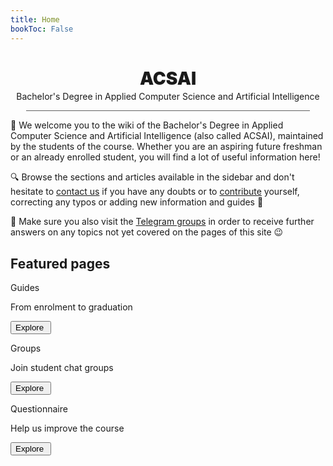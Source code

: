 ```yaml
---
title: Home
bookToc: False
---
```


<h1 align="center" class="title_grad" id="title_grad_acsai" style="font-weight: 900">ACSAI</h1>
<p align="center" style="margin-top: -15px">Bachelor's Degree in Applied Computer Science and Artificial Intelligence</p>

<div style="width: 90%; height: 1px; background-color: #606060; margin-left: auto; margin-right: auto"></div>

👋 We welcome you to the wiki of the Bachelor's Degree in Applied Computer Science and Artificial Intelligence (also called ACSAI), maintained by the students of the course. Whether you are an aspiring future freshman or an already enrolled student, you will find a lot of useful information here!

🔍 Browse the sections and articles available in the sidebar and don't hesitate to [contact us](contributing/contacts/) if you have any doubts or to [contribute](contributing/how-to-contribute/) yourself, correcting any typos or adding new information and guides 💪

👥 Make sure you also visit the [Telegram groups](channels/groups) in order to receive further answers on any topics not yet covered on the pages of this site 😉

## Featured pages
<div class="home_evid">
    <div class="home_page" id="home_timeline">
        <p class="home_box_text_title" id="home_wiki_text">Guides</p>
        <p class="home_box_text">From enrolment to graduation</p>
        <button class="explore_more" onclick="window.location.href = 'info/freshmen/timeline/'">Explore&nbsp<i class="fa-solid fa-arrow-right"></i></button>
    </div>
    <div class="home_page" id="home_ssn_groups">
        <p class="home_box_text_title" id="home_wiki_text">Groups</p>
        <p class="home_box_text">Join student chat groups</p>
        <button class="explore_more" onclick="window.location.href = 'channels/groups/'">Explore&nbsp<i class="fa-solid fa-arrow-right"></i></button>
    </div>
    <div class="home_page" id="home_questionnaire">
        <p class="home_box_text_title" id="home_enroll_text">Questionnaire</p>
        <p class="home_box_text">Help us improve the course</p>
        <button class="explore_more" onclick="window.location.href = 'contributing/questionnaire/'">Explore&nbsp<i class="fa-solid fa-arrow-right"></i></button>
    </div>
</div>
